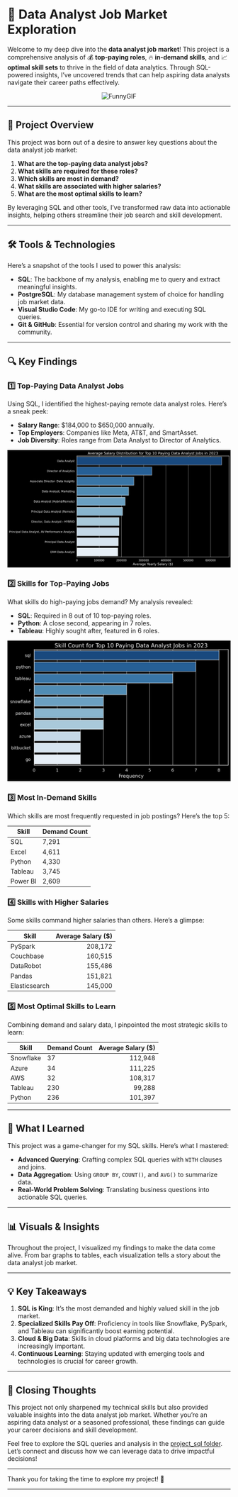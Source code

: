 # 🚀 Data Analyst Job Market Exploration

Welcome to my deep dive into the **data analyst job market**! This project is a comprehensive analysis of 💰 **top-paying roles**, 🔥 **in-demand skills**, and 📈 **optimal skill sets** to thrive in the field of data analytics. Through SQL-powered insights, I’ve uncovered trends that can help aspiring data analysts navigate their career paths effectively.  

<p align="center">
    <img src="https://tenor.com/vquKVbdFvWO.gif" alt="FunnyGIF">
</p>

---

## 📖 Project Overview

This project was born out of a desire to answer key questions about the data analyst job market:

1. **What are the top-paying data analyst jobs?**
2. **What skills are required for these roles?**
3. **Which skills are most in demand?**
4. **What skills are associated with higher salaries?**
5. **What are the most optimal skills to learn?**

By leveraging SQL and other tools, I’ve transformed raw data into actionable insights, helping others streamline their job search and skill development.

---

## 🛠️ Tools & Technologies

Here’s a snapshot of the tools I used to power this analysis:

- **SQL**: The backbone of my analysis, enabling me to query and extract meaningful insights.
- **PostgreSQL**: My database management system of choice for handling job market data.
- **Visual Studio Code**: My go-to IDE for writing and executing SQL queries.
- **Git & GitHub**: Essential for version control and sharing my work with the community.

---

## 🔍 Key Findings

### 1️⃣ Top-Paying Data Analyst Jobs
Using SQL, I identified the highest-paying remote data analyst roles. Here’s a sneak peek:

- **Salary Range**: $184,000 to $650,000 annually.
- **Top Employers**: Companies like Meta, AT&T, and SmartAsset.
- **Job Diversity**: Roles range from Data Analyst to Director of Analytics.

![Top Paying Roles](Charts/1_top_paying_roles.png)

### 2️⃣ Skills for Top-Paying Jobs
What skills do high-paying jobs demand? My analysis revealed:

- **SQL**: Required in 8 out of 10 top-paying roles.
- **Python**: A close second, appearing in 7 roles.
- **Tableau**: Highly sought after, featured in 6 roles.

![Top Paying Skills](Charts/2_top_paying_roles_skills.png)

### 3️⃣ Most In-Demand Skills
Which skills are most frequently requested in job postings? Here’s the top 5:

| Skill      | Demand Count |
|------------|--------------|
| SQL        | 7,291        |
| Excel      | 4,611        |
| Python     | 4,330        |
| Tableau    | 3,745        |
| Power BI   | 2,609        |

### 4️⃣ Skills with Higher Salaries
Some skills command higher salaries than others. Here’s a glimpse:

| Skill          | Average Salary ($) |
|-----------------|-------------------:|
| PySpark         | 208,172           |
| Couchbase       | 160,515           |
| DataRobot       | 155,486           |
| Pandas          | 151,821           |
| Elasticsearch   | 145,000           |

### 5️⃣ Most Optimal Skills to Learn
Combining demand and salary data, I pinpointed the most strategic skills to learn:

| Skill       | Demand Count | Average Salary ($) |
|-------------|--------------|-------------------:|
| Snowflake   | 37           | 112,948           |
| Azure       | 34           | 111,225           |
| AWS         | 32           | 108,317           |
| Tableau     | 230          | 99,288            |
| Python      | 236          | 101,397           |

---

## 🧠 What I Learned

This project was a game-changer for my SQL skills. Here’s what I mastered:

- **Advanced Querying**: Crafting complex SQL queries with `WITH` clauses and joins.
- **Data Aggregation**: Using `GROUP BY`, `COUNT()`, and `AVG()` to summarize data.
- **Real-World Problem Solving**: Translating business questions into actionable SQL queries.

---

## 📊 Visuals & Insights

Throughout the project, I visualized my findings to make the data come alive. From bar graphs to tables, each visualization tells a story about the data analyst job market.

---

## 💡 Key Takeaways

1. **SQL is King**: It’s the most demanded and highly valued skill in the job market.
2. **Specialized Skills Pay Off**: Proficiency in tools like Snowflake, PySpark, and Tableau can significantly boost earning potential.
3. **Cloud & Big Data**: Skills in cloud platforms and big data technologies are increasingly important.
4. **Continuous Learning**: Staying updated with emerging tools and technologies is crucial for career growth.

---

## 🎯 Closing Thoughts

This project not only sharpened my technical skills but also provided valuable insights into the data analyst job market. Whether you’re an aspiring data analyst or a seasoned professional, these findings can guide your career decisions and skill development.

Feel free to explore the SQL queries and analysis in the [project_sql folder](/Project1_sql/). Let’s connect and discuss how we can leverage data to drive impactful decisions!

---

Thank you for taking the time to explore my project! 🚀

---
